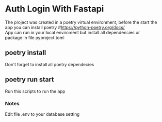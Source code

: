 # Auth Login With Fastapi
The project was created in a poetry virtual environment, before the start the app you can install poetry #https://python-poetry.org/docs/ \
App can run in your local enviroment but install all dependencies or package in file pyproject.toml

## poetry install
Don't forget to install all poetry dependecies

## poetry run start
Run this scripts to run the app

### Notes
Edit file .env to your database setting
